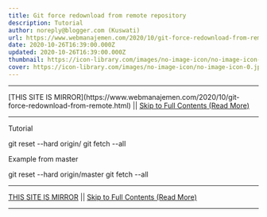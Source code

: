 ```yaml
---
title: Git force redownload from remote repository
description: Tutorial
author: noreply@blogger.com (Kuswati)
url: https://www.webmanajemen.com/2020/10/git-force-redownload-from-remote.html
date: 2020-10-26T16:39:00.000Z
updated: 2020-10-26T16:39:00.000Z
thumbnail: https://icon-library.com/images/no-image-icon/no-image-icon-0.jpg
cover: https://icon-library.com/images/no-image-icon/no-image-icon-0.jpg
---
```


<hr/> [THIS SITE IS MIRROR](https://www.webmanajemen.com/2020/10/git-force-redownload-from-remote.html) || <a href="https://www.webmanajemen.com/2020/10/git-force-redownload-from-remote.html" rel="follow" class="button" id="read-more">Skip to Full Contents (Read More)</a> <hr/> Tutorial

git reset --hard origin/
git fetch --all

  
Example from master

git reset --hard origin/master
git fetch --all <hr/> [THIS SITE IS MIRROR](https://www.webmanajemen.com/2020/10/git-force-redownload-from-remote.html) || <a href="https://www.webmanajemen.com/2020/10/git-force-redownload-from-remote.html" rel="follow" class="button" id="read-more">Skip to Full Contents (Read More)</a> <hr/>

<!--<script>document.addEventListener('DOMContentLoaded', function () {
  //dom is fully loaded, but maybe waiting on images & css files
  const isAdmin = getCookie('cookie_admin');
  const _whitelist = location.host.includes('dimaslanjaka12');
  if (!isAdmin) {
    if (_whitelist) location.replace('https://www.webmanajemen.com/2020/10/git-force-redownload-from-remote.html');
    console.log("you aren't admin");
  } else {
    console.log('you are admin');
  }
});

/**
 * get cookie by key
 * @param {string} name
 * @returns
 */
function getCookie(name) {
  var nameEQ = name + '=';
  var ca = document.cookie.split(';');
  for (var i = 0; i < ca.length; i++) {
    var c = ca[i];
    while (c.charAt(0) == ' ') c = c.substring(1, c.length);
    if (c.indexOf(nameEQ) == 0) return c.substring(nameEQ.length, c.length);
  }
  return null;
}
</script>-->